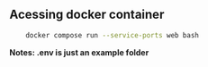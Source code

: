 ## Acessing docker container 

```bash
    docker compose run --service-ports web bash
```

**Notes: .env is just an example folder**
